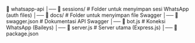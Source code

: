 📂 whatsapp-api
│── 📁 sessions/               # Folder untuk menyimpan sesi WhatsApp (auth files)
│── 📁 docs/                   # Folder untuk menyimpan file Swagger
│── 📄 swagger.json            # Dokumentasi API Swagger
│── 📄 bot.js                  # Koneksi WhatsApp (Baileys)
│── 📄 server.js               # Server utama (Express.js)
│── 📄 package.json

